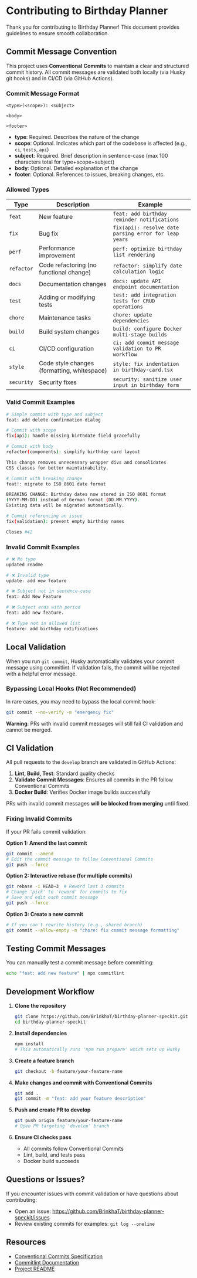 # Contributing to Birthday Planner

Thank you for contributing to Birthday Planner! This document provides guidelines to ensure smooth collaboration.

## Commit Message Convention

This project uses **Conventional Commits** to maintain a clear and structured commit history. All commit messages are validated both locally (via Husky git hooks) and in CI/CD (via GitHub Actions).

### Commit Message Format

```
<type>(<scope>): <subject>

<body>

<footer>
```

- **type**: Required. Describes the nature of the change
- **scope**: Optional. Indicates which part of the codebase is affected (e.g., `ci`, `tests`, `api`)
- **subject**: Required. Brief description in sentence-case (max 100 characters total for type+scope+subject)
- **body**: Optional. Detailed explanation of the change
- **footer**: Optional. References to issues, breaking changes, etc.

### Allowed Types

| Type | Description | Example |
|------|-------------|---------|
| `feat` | New feature | `feat: add birthday reminder notifications` |
| `fix` | Bug fix | `fix(api): resolve date parsing error for leap years` |
| `perf` | Performance improvement | `perf: optimize birthday list rendering` |
| `refactor` | Code refactoring (no functional change) | `refactor: simplify date calculation logic` |
| `docs` | Documentation changes | `docs: update API endpoint documentation` |
| `test` | Adding or modifying tests | `test: add integration tests for CRUD operations` |
| `chore` | Maintenance tasks | `chore: update dependencies` |
| `build` | Build system changes | `build: configure Docker multi-stage builds` |
| `ci` | CI/CD configuration | `ci: add commit message validation to PR workflow` |
| `style` | Code style changes (formatting, whitespace) | `style: fix indentation in birthday-card.tsx` |
| `security` | Security fixes | `security: sanitize user input in birthday form` |

### Valid Commit Examples

```bash
# Simple commit with type and subject
feat: add delete confirmation dialog

# Commit with scope
fix(api): handle missing birthdate field gracefully

# Commit with body
refactor(components): simplify birthday card layout

This change removes unnecessary wrapper divs and consolidates
CSS classes for better maintainability.

# Commit with breaking change
feat!: migrate to ISO 8601 date format

BREAKING CHANGE: Birthday dates now stored in ISO 8601 format
(YYYY-MM-DD) instead of German format (DD.MM.YYYY).
Existing data will be migrated automatically.

# Commit referencing an issue
fix(validation): prevent empty birthday names

Closes #42
```

### Invalid Commit Examples

```bash
# ❌ No type
updated readme

# ❌ Invalid type
update: add new feature

# ❌ Subject not in sentence-case
feat: Add New Feature

# ❌ Subject ends with period
feat: add new feature.

# ❌ Type not in allowed list
feature: add birthday notifications
```

## Local Validation

When you run `git commit`, Husky automatically validates your commit message using commitlint. If validation fails, the commit will be rejected with a helpful error message.

### Bypassing Local Hooks (Not Recommended)

In rare cases, you may need to bypass the local commit hook:

```bash
git commit --no-verify -m "emergency fix"
```

**Warning**: PRs with invalid commit messages will still fail CI validation and cannot be merged.

## CI Validation

All pull requests to the `develop` branch are validated in GitHub Actions:

1. **Lint, Build, Test**: Standard quality checks
2. **Validate Commit Messages**: Ensures all commits in the PR follow Conventional Commits
3. **Docker Build**: Verifies Docker image builds successfully

PRs with invalid commit messages **will be blocked from merging** until fixed.

### Fixing Invalid Commits

If your PR fails commit validation:

**Option 1: Amend the last commit**
```bash
git commit --amend
# Edit the commit message to follow Conventional Commits
git push --force
```

**Option 2: Interactive rebase (for multiple commits)**
```bash
git rebase -i HEAD~3  # Reword last 3 commits
# Change 'pick' to 'reword' for commits to fix
# Save and edit each commit message
git push --force
```

**Option 3: Create a new commit**
```bash
# If you can't rewrite history (e.g., shared branch)
git commit --allow-empty -m "chore: fix commit message formatting"
```

## Testing Commit Messages

You can manually test a commit message before committing:

```bash
echo "feat: add new feature" | npx commitlint
```

## Development Workflow

1. **Clone the repository**
   ```bash
   git clone https://github.com/BrinkhaT/birthday-planner-speckit.git
   cd birthday-planner-speckit
   ```

2. **Install dependencies**
   ```bash
   npm install
   # This automatically runs 'npm run prepare' which sets up Husky
   ```

3. **Create a feature branch**
   ```bash
   git checkout -b feature/your-feature-name
   ```

4. **Make changes and commit with Conventional Commits**
   ```bash
   git add .
   git commit -m "feat: add your feature description"
   ```

5. **Push and create PR to develop**
   ```bash
   git push origin feature/your-feature-name
   # Open PR targeting 'develop' branch
   ```

6. **Ensure CI checks pass**
   - All commits follow Conventional Commits
   - Lint, build, and tests pass
   - Docker build succeeds

## Questions or Issues?

If you encounter issues with commit validation or have questions about contributing:

- Open an issue: https://github.com/BrinkhaT/birthday-planner-speckit/issues
- Review existing commits for examples: `git log --oneline`

## Resources

- [Conventional Commits Specification](https://www.conventionalcommits.org/)
- [Commitlint Documentation](https://commitlint.js.org/)
- [Project README](./README.md)
